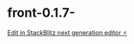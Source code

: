 # front-0.1.7-

[Edit in StackBlitz next generation editor ⚡️](https://stackblitz.com/~/github.com/TommoHCIO/front-0.1.7-)
